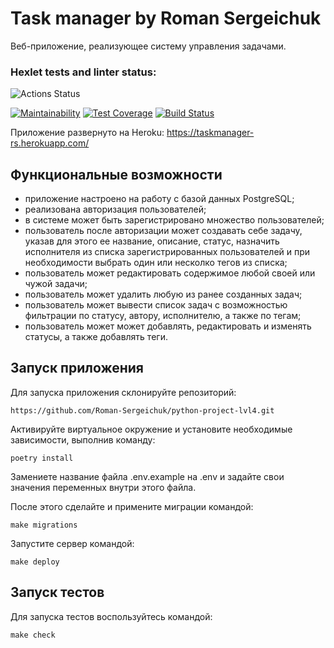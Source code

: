 # Task manager by Roman Sergeichuk
Веб-приложение, реализующее систему управления задачами.

### Hexlet tests and linter status:
![Actions Status](/workflows/hexlet-check/badge.svg)

[![Maintainability](https://api.codeclimate.com/v1/badges/ab78a17e98fa320e4257/maintainability)](https://codeclimate.com/github/Roman-Sergeichuk/python-project-lvl4/maintainability)
[![Test Coverage](https://api.codeclimate.com/v1/badges/ab78a17e98fa320e4257/test_coverage)](https://codeclimate.com/github/Roman-Sergeichuk/python-project-lvl4/test_coverage)
[![Build Status](https://travis-ci.com/Roman-Sergeichuk/python-project-lvl4.svg?branch=main)](https://travis-ci.com/Roman-Sergeichuk/python-project-lvl4)


Приложение развернуто на Heroku:
https://taskmanager-rs.herokuapp.com/

## Функциональные возможности
- приложение настроено на работу с базой данных PostgreSQL;
- реализована авторизация пользователей;
- в системе может быть зарегистрировано множество пользователей;
- пользователь после авторизации может создавать себе задачу, указав для этого ее название, описание, статус, назначить 
исполнителя из списка зарегистрированных пользователей и при необходимости выбрать один или несколко тегов из списка;
- пользователь может редактировать содержимое любой своей или чужой задачи;
- пользователь может удалить любую из ранее созданных задач;
- пользователь может вывести список задач с возможностью фильтрации по статусу, автору, исполнителю, а также по тегам;
- пользователь может может добавлять, редактировать и изменять статусы, а также добавлять теги.

## Запуск приложения
Для запуска приложения склонируйте репозиторий:

    https://github.com/Roman-Sergeichuk/python-project-lvl4.git
    
Активируйте виртуальное окружение и установите необходимые зависимости, выполнив команду:
    
    poetry install
    
Замениете название файла .env.example на .env и задайте свои значения переменных внутри этого файла.

После этого сделайте и примените миграции командой:

    make migrations
    
Запустите сервер командой:

    make deploy
    
## Запуск тестов
Для запуска тестов воспользуйтесь командой:

    make check
